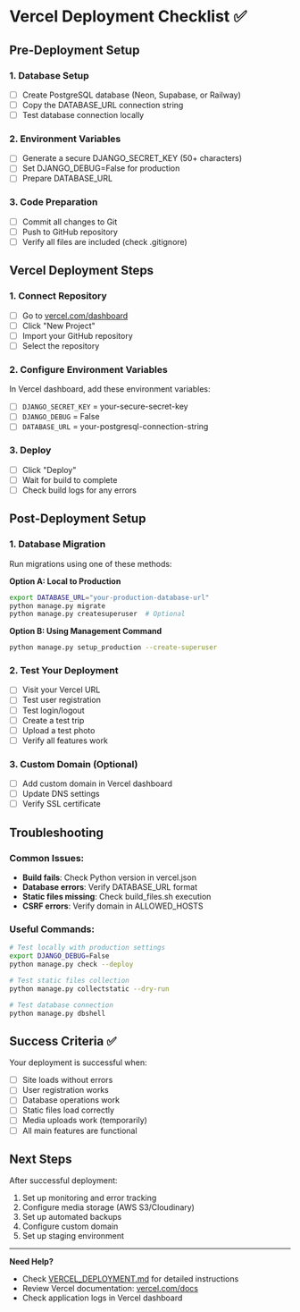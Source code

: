 # Vercel Deployment Checklist ✅

## Pre-Deployment Setup

### 1. Database Setup
- [ ] Create PostgreSQL database (Neon, Supabase, or Railway)
- [ ] Copy the DATABASE_URL connection string
- [ ] Test database connection locally

### 2. Environment Variables
- [ ] Generate a secure DJANGO_SECRET_KEY (50+ characters)
- [ ] Set DJANGO_DEBUG=False for production
- [ ] Prepare DATABASE_URL

### 3. Code Preparation
- [ ] Commit all changes to Git
- [ ] Push to GitHub repository
- [ ] Verify all files are included (check .gitignore)

## Vercel Deployment Steps

### 1. Connect Repository
- [ ] Go to [vercel.com/dashboard](https://vercel.com/dashboard)
- [ ] Click "New Project"
- [ ] Import your GitHub repository
- [ ] Select the repository

### 2. Configure Environment Variables
In Vercel dashboard, add these environment variables:
- [ ] `DJANGO_SECRET_KEY` = your-secure-secret-key
- [ ] `DJANGO_DEBUG` = False
- [ ] `DATABASE_URL` = your-postgresql-connection-string

### 3. Deploy
- [ ] Click "Deploy"
- [ ] Wait for build to complete
- [ ] Check build logs for any errors

## Post-Deployment Setup

### 1. Database Migration
Run migrations using one of these methods:

**Option A: Local to Production**
```bash
export DATABASE_URL="your-production-database-url"
python manage.py migrate
python manage.py createsuperuser  # Optional
```

**Option B: Using Management Command**
```bash
python manage.py setup_production --create-superuser
```

### 2. Test Your Deployment
- [ ] Visit your Vercel URL
- [ ] Test user registration
- [ ] Test login/logout
- [ ] Create a test trip
- [ ] Upload a test photo
- [ ] Verify all features work

### 3. Custom Domain (Optional)
- [ ] Add custom domain in Vercel dashboard
- [ ] Update DNS settings
- [ ] Verify SSL certificate

## Troubleshooting

### Common Issues:
- **Build fails**: Check Python version in vercel.json
- **Database errors**: Verify DATABASE_URL format
- **Static files missing**: Check build_files.sh execution
- **CSRF errors**: Verify domain in ALLOWED_HOSTS

### Useful Commands:
```bash
# Test locally with production settings
export DJANGO_DEBUG=False
python manage.py check --deploy

# Test static files collection
python manage.py collectstatic --dry-run

# Test database connection
python manage.py dbshell
```

## Success Criteria ✅

Your deployment is successful when:
- [ ] Site loads without errors
- [ ] User registration works
- [ ] Database operations work
- [ ] Static files load correctly
- [ ] Media uploads work (temporarily)
- [ ] All main features are functional

## Next Steps

After successful deployment:
1. Set up monitoring and error tracking
2. Configure media storage (AWS S3/Cloudinary)
3. Set up automated backups
4. Configure custom domain
5. Set up staging environment

---

**Need Help?**
- Check [VERCEL_DEPLOYMENT.md](VERCEL_DEPLOYMENT.md) for detailed instructions
- Review Vercel documentation: [vercel.com/docs](https://vercel.com/docs)
- Check application logs in Vercel dashboard
